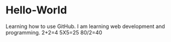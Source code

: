 # Hello-World
Learning how to use GitHub.
I am learning web development and programming.
2+2=4
5X5=25
80/2=40
